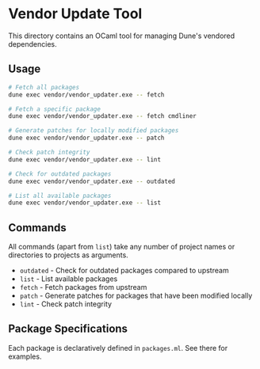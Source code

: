 # Vendor Update Tool

This directory contains an OCaml tool for managing Dune's vendored
dependencies.

## Usage

```bash
# Fetch all packages
dune exec vendor/vendor_updater.exe -- fetch

# Fetch a specific package
dune exec vendor/vendor_updater.exe -- fetch cmdliner

# Generate patches for locally modified packages
dune exec vendor/vendor_updater.exe -- patch

# Check patch integrity
dune exec vendor/vendor_updater.exe -- lint

# Check for outdated packages
dune exec vendor/vendor_updater.exe -- outdated

# List all available packages
dune exec vendor/vendor_updater.exe -- list
```

## Commands

All commands (apart from `list`) take any number of project names or
directories to projects as arguments.

- `outdated` - Check for outdated packages compared to upstream
- `list` - List available packages
- `fetch` - Fetch packages from upstream
- `patch` - Generate patches for packages that have been modified locally
- `lint` - Check patch integrity

## Package Specifications

Each package is declaratively defined in `packages.ml`. See there for examples.

